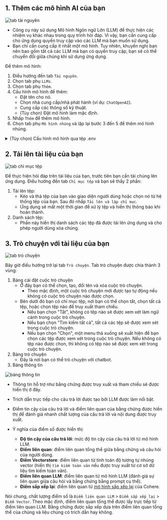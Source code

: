 ## 1. Thêm các mô hình AI của bạn

![tab tài nguyên](https://raw.githubusercontent.com/Cinnamon/kotaemon/main/docs/images/resources-tab.png)

- Công cụ này sử dụng Mô hình Ngôn ngữ Lớn (LLM) để thực hiện các nhiệm vụ khác nhau trong quy trình hỏi đáp.
  Vì vậy, bạn cần cung cấp cho ứng dụng quyền truy cập vào các LLM mà bạn muốn sử dụng.
- Bạn chỉ cần cung cấp ít nhất một mô hình. Tuy nhiên, khuyến nghị bạn nên bao gồm tất cả các LLM mà bạn có quyền truy cập, bạn sẽ có thể chuyển đổi giữa chúng khi sử dụng ứng dụng.

Để thêm mô hình:

1. Điều hướng đến tab `Tài nguyên`.
2. Chọn tab phụ `LLMs`.
3. Chọn tab phụ `Thêm`.
4. Cấu hình mô hình để thêm:
   - Đặt tên cho nó.
   - Chọn nhà cung cấp/nhà phát hành (ví dụ: `ChatOpenAI`).
   - Cung cấp các thông số kỹ thuật.
   - (Tùy chọn) Đặt mô hình làm mặc định.
5. Nhấp `Thêm` để thêm mô hình.
6. Chọn tab phụ `Mô hình nhúng` và lặp lại bước 3 đến 5 để thêm mô hình nhúng.

<details markdown>

<summary>(Tùy chọn) Cấu hình mô hình qua tệp .env</summary>

Thay vào đó, bạn có thể cấu hình các mô hình qua tệp `.env` với thông tin cần thiết để kết nối với các LLM. Tệp này nằm trong thư mục của ứng dụng. Nếu bạn không thấy nó, bạn có thể tạo một tệp.

Hiện tại, các nhà cung cấp sau được hỗ trợ:

### OpenAI

Trong tệp `.env`, đặt biến `OPENAI_API_KEY` với khóa API OpenAI của bạn để cho phép truy cập vào các mô hình của OpenAI. Có các biến khác có thể được sửa đổi, vui lòng chỉnh sửa chúng để phù hợp với trường hợp của bạn. Nếu không, tham số mặc định sẽ hoạt động cho hầu hết mọi người.

```shell
OPENAI_API_BASE=https://api.openai.com/v1
OPENAI_API_KEY=<khóa API OpenAI của bạn ở đây>
OPENAI_CHAT_MODEL=gpt-3.5-turbo
OPENAI_EMBEDDINGS_MODEL=text-embedding-ada-002
```

### Azure OpenAI

Đối với các mô hình OpenAI qua nền tảng Azure, bạn cần cung cấp endpoint Azure và khóa API của bạn. Bạn cũng có thể cần cung cấp tên triển khai của mình cho mô hình chat và mô hình nhúng tùy thuộc vào cách bạn thiết lập triển khai Azure.

```shell
AZURE_OPENAI_ENDPOINT=
AZURE_OPENAI_API_KEY=
OPENAI_API_VERSION=2024-02-15-preview # có thể khác với bạn
AZURE_OPENAI_CHAT_DEPLOYMENT=gpt-35-turbo # thay đổi thành tên triển khai của bạn
AZURE_OPENAI_EMBEDDINGS_DEPLOYMENT=text-embedding-ada-002 # thay đổi thành tên triển khai của bạn
```

### Mô hình cục bộ

Ưu điểm:

- Quyền riêng tư. Tài liệu của bạn sẽ được lưu trữ và xử lý cục bộ.
- Sự lựa chọn. Có nhiều LLM đa dạng về kích thước, lĩnh vực, ngôn ngữ để lựa chọn.
- Chi phí. Miễn phí.

Nhược điểm:

- Chất lượng. Mô hình cục bộ nhỏ hơn nhiều và do đó có chất lượng sinh ra thấp hơn các API trả phí.
- Tốc độ. Mô hình cục bộ được triển khai bằng máy của bạn nên tốc độ xử lý bị giới hạn bởi phần cứng của bạn.

#### Tìm và tải xuống LLM

Bạn có thể tìm kiếm và tải xuống LLM để chạy cục bộ từ [Hugging Face Hub](https://huggingface.co/models). Hiện tại, các định dạng mô hình này được hỗ trợ:

- GGUF

Bạn nên chọn một mô hình có kích thước nhỏ hơn bộ nhớ thiết bị của bạn và nên dành khoảng 2 GB. Ví dụ, nếu bạn có tổng cộng 16 GB RAM, trong đó 12 GB có sẵn, thì bạn nên chọn một mô hình chiếm tối đa 10 GB RAM. Mô hình lớn hơn có xu hướng tạo ra kết quả tốt hơn nhưng cũng mất nhiều thời gian xử lý hơn.

Dưới đây là một số khuyến nghị và kích thước của chúng trong bộ nhớ:

- [Qwen1.5-1.8B-Chat-GGUF](https://huggingface.co/Qwen/Qwen1.5-1.8B-Chat-GGUF/resolve/main/qwen1_5-1_8b-chat-q8_0.gguf?download=true):
  khoảng 2 GB

#### Kích hoạt mô hình cục bộ

Để thêm mô hình cục bộ vào bộ mô hình, đặt biến `LOCAL_MODEL` trong tệp `.env` thành đường dẫn của tệp mô hình.

```shell
LOCAL_MODEL=<đường dẫn đầy đủ đến tệp mô hình của bạn>
```

Đây là cách lấy đường dẫn đầy đủ của tệp mô hình:

- Trên Windows 11: nhấp chuột phải vào tệp và chọn `Copy as Path`.
</details>

## 2. Tải lên tài liệu của bạn

![tab chỉ mục tệp](https://raw.githubusercontent.com/Cinnamon/kotaemon/main/docs/images/file-index-tab.png)

Để thực hiện hỏi đáp trên tài liệu của bạn, trước tiên bạn cần tải chúng lên ứng dụng.
Điều hướng đến tab `Chỉ mục tệp` và bạn sẽ thấy 2 phần:

1. Tải lên tệp:
   - Kéo và thả tệp của bạn vào giao diện người dùng hoặc chọn nó từ hệ thống tệp của bạn.
     Sau đó nhấp `Tải lên và lập chỉ mục`.
   - Ứng dụng sẽ mất một thời gian để xử lý tệp và hiển thị thông báo khi hoàn thành.
2. Danh sách tệp:
   - Phần này hiển thị danh sách các tệp đã được tải lên ứng dụng và cho phép người dùng xóa chúng.

## 3. Trò chuyện với tài liệu của bạn

![tab trò chuyện](https://raw.githubusercontent.com/Cinnamon/kotaemon/main/docs/images/chat-tab.png)

Bây giờ điều hướng trở lại tab `Trò chuyện`. Tab trò chuyện được chia thành 3 vùng:

1. Bảng cài đặt cuộc trò chuyện
   - Ở đây bạn có thể chọn, tạo, đổi tên và xóa cuộc trò chuyện.
     - Theo mặc định, một cuộc trò chuyện mới được tạo tự động nếu không có cuộc trò chuyện nào được chọn.
   - Bên dưới đó bạn có chỉ mục tệp, nơi bạn có thể chọn tắt, chọn tất cả tệp, hoặc chọn tệp nào để truy xuất tham chiếu.
     - Nếu bạn chọn "Tắt", không có tệp nào sẽ được xem xét làm ngữ cảnh trong cuộc trò chuyện.
     - Nếu bạn chọn "Tìm kiếm tất cả", tất cả các tệp sẽ được xem xét trong cuộc trò chuyện.
     - Nếu bạn chọn "Chọn", một menu thả xuống sẽ xuất hiện để bạn chọn các tệp được xem xét trong cuộc trò chuyện. Nếu không có tệp nào được chọn, thì không có tệp nào sẽ được xem xét trong cuộc trò chuyện.
2. Bảng trò chuyện
   - Đây là nơi bạn có thể trò chuyện với chatbot.
3. Bảng thông tin

![bảng thông tin](https://raw.githubusercontent.com/Cinnamon/kotaemon/develop/docs/images/info-panel-scores.png)

- Thông tin hỗ trợ như bằng chứng được truy xuất và tham chiếu sẽ được hiển thị ở đây.
- Trích dẫn trực tiếp cho câu trả lời được tạo bởi LLM được làm nổi bật.
- Điểm tin cậy của câu trả lời và điểm liên quan của bằng chứng được hiển thị để đánh giá nhanh chất lượng của câu trả lời và nội dung được truy xuất.

- Ý nghĩa của điểm số được hiển thị:
  - **Độ tin cậy của câu trả lời**: mức độ tin cậy của câu trả lời từ mô hình LLM.
  - **Điểm liên quan**: điểm liên quan tổng thể giữa bằng chứng và câu hỏi của người dùng.
  - **Điểm Vectorstore**: điểm liên quan từ tính toán độ tương tự nhúng vector (hiển thị `tìm kiếm toàn văn` nếu được truy xuất từ cơ sở dữ liệu tìm kiếm toàn văn).
  - **Điểm liên quan LLM**: điểm liên quan từ mô hình LLM (đánh giá sự liên quan giữa câu hỏi và bằng chứng bằng prompt cụ thể).
  - **Điểm sắp xếp lại**: điểm liên quan từ [mô hình sắp xếp lại](https://cohere.com/rerank) của Cohere.

Nói chung, chất lượng điểm số là `Điểm liên quan LLM` > `Điểm sắp xếp lại` > `Điểm Vector`.
Theo mặc định, điểm liên quan tổng thể được lấy trực tiếp từ điểm liên quan LLM. Bằng chứng được sắp xếp dựa trên điểm liên quan tổng thể của chúng và liệu chúng có trích dẫn hay không.
